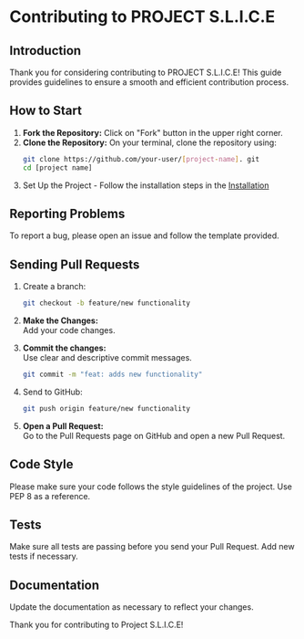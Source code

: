 # Contributing to PROJECT S.L.I.C.E

## Introduction
Thank you for considering contributing to PROJECT S.L.I.C.E! This guide provides guidelines to ensure a smooth and efficient contribution process.

## How to Start
1. **Fork the Repository:** Click on "Fork" button in the upper right corner.
2. **Clone the Repository:** On your terminal, clone the repository using:
   ```sh
   git clone https://github.com/your-user/[project-name]. git
   cd [project name]
3. Set Up the Project - Follow the installation steps in the [Installation](./README.md#-installation)
## Reporting Problems
To report a bug, please open an issue and follow the template provided.

## Sending Pull Requests
1. Create a branch:
	```bash
	git checkout -b feature/new functionality
    ```
2. **Make the Changes:**\
   Add your code changes.

3. **Commit the changes:**\
   Use clear and descriptive commit messages.
	```bash 
	git commit -m "feat: adds new functionality"
    ```
4. Send to GitHub:
	```bash 
	git push origin feature/new functionality
    ```
5. **Open a Pull Request:**\
Go to the Pull Requests page on GitHub and open a new Pull Request.

## Code Style
Please make sure your code follows the style guidelines of the project. Use PEP 8 as a reference.

## Tests
Make sure all tests are passing before you send your Pull Request. Add new tests if necessary.

## Documentation
Update the documentation as necessary to reflect your changes.

Thank you for contributing to Project S.L.I.C.E!


